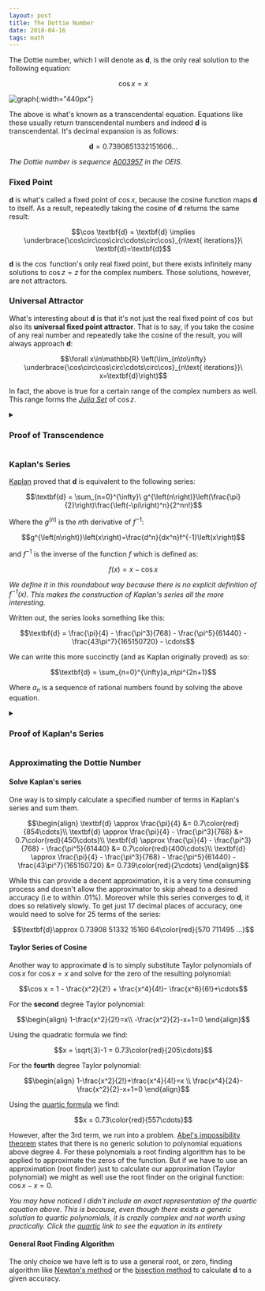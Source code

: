 ```yaml
---
layout: post
title: The Dottie Number
date: 2018-04-16
tags: math
---
```

The Dottie number, which I will denote as $\textbf{d}$, is the only real solution to the following equation:

$$\cos x=x$$

![graph](https://upload.wikimedia.org/wikipedia/commons/thumb/9/98/Dottie_number.svg/800px-Dottie_number.svg.png?style=centerme){:width="440px"}

The above is what's known as a transcendental equation. Equations like these usually return transcendental numbers and indeed $\textbf{d}$ is transcendental. It's decimal expansion is as follows:

$$\textbf{d}=0.7390851332151606...$$

*The Dottie number is sequence [A003957](https://oeis.org/A003957) in the OEIS.*

<!--more-->

### Fixed Point
$\textbf{d}$ is what's called a fixed point of $\cos x$, because the cosine function maps $\textbf{d}$ to itself. As a result, repeatedly taking the cosine of $\textbf{d}$ returns the same result:

$$\cos \textbf{d} = \textbf{d} \implies \underbrace{\cos\circ\cos\circ\cdots\circ\cos}_{n\text{ iterations}}\ \textbf{d}=\textbf{d}$$

$\textbf{d}$ is the $\cos$ function's only real fixed point, but there exists infinitely many solutions to $\cos z=z$ for the complex numbers. Those solutions, however, are not attractors.

### Universal Attractor
What's interesting about $\textbf{d}$ is that it's not just the real fixed point of $\cos$ but also its **universal fixed point attractor**. That is to say, if you take the cosine of any real number and repeatedly take the cosine of the result, you will always approach $\textbf{d}$:

$$\forall x\in\mathbb{R} \left(\lim_{n\to\infty} \underbrace{\cos\circ\cos\circ\cdots\circ\cos}_{n\text{ iterations}}\ x=\textbf{d}\right)$$

In fact, the above is true for a certain range of the complex numbers as well. This range forms the [*Julia Set*](https://en.wikipedia.org/wiki/Julia_set) of $\cos z$.

<details>
<summary><h3 class="inline">Proof of Transcendence </h3></summary>

<h4>LWT</h4><p>
To prove $\textbf{d}$'s transcendence, we'll need to make use of the <b><a href="https://en.wikipedia.org/wiki/Lindemann%E2%80%93Weierstrass_theorem">Lindemann–Weierstrass theorem</a></b> (LWT) which states:

$$\forall x\in \mathbb{A}\left(x\not= 0\implies e^x\notin\mathbb{A} \right)$$

Or in English: $e$ to the power of any non-zero algebraic number is not algebraic (i.e transcendental).
</p>

<h4>Lemma 1</h4><p>
The proof will be easier if we first establish the following identity:

$$\begin{align*}
\sin^2 \textbf{d}+\cos^2 \textbf{d} = 1 \tag{Pythagorean theorem}\\
\sin^2 \textbf{d}+ \textbf{d}^2 = 1 \tag{\(\textbf{d}\) is a fixed point}\\
\sin \textbf{d} = \sqrt{1-\textbf{d}^2}
\end{align*}$$
</p>

<h4>The Proof</h4><p>
Now we can prove $\textbf{d}$'s transcendence using Lemma 1 and LWT:

$$\begin{align*}
e^{i\textbf{d}}&=\cos \textbf{d} + i \sin \textbf{d} \tag{Euler's formula}\\
&=\textbf{d}+i\sin \textbf{d} \tag{\(\textbf{d}\) is a fixed point}\\
&=\textbf{d}+i\sqrt{1-\textbf{d}^2} \tag{Lemma 1}
\end{align*}
$$

$$\boxed{e^{i\textbf{d}}=\textbf{d}+i\sqrt{1-\textbf{d}^2}}$$

Let us assume that $\textbf{d}$ is algebraic. If this is the case then:

$$\left(\textbf{d}+i\sqrt{1-\textbf{d}^2}\right) \in \mathbb{A}$$

This is because it consists solely of algebraic numbers $\left(\textbf{d},i,1\right)$ and basic algebraic operations $\left(+,-,\times,x^2,\sqrt{x}\right)$ and thus must be root of a polynomial with rational coefficients (i.e algebraic).<p></p>

However, also assuming $\textbf{d}$ is algebraic, LWT tells us:

$$e^{i\textbf{d}}\notin \mathbb{A}$$

Since the right side of the boxed equation is algebraic yet LWT guarantees that the left side is transcendental (because $i\textbf{d}$ is algebraic), we are left with a contradiction. Meaning our initial assumption, that $\textbf{d}$ is algebraic, was false. Via <i>reductio ad absurdum</i> we can conclude:

$$\begin{align}
&e^{i\textbf{d}}=\textbf{d}+i\sqrt{1-\textbf{d}^2} \tag{Euler's formula}\\
&e^{i\textbf{d}}\notin \mathbb{A} \tag{LWT}\\
&\left(\textbf{d}+i\sqrt{1-\textbf{d}^2}\right) \in \mathbb{A} \tag{def. of algebraic number}\\
\therefore\ &\hline{\textbf{d}\notin \mathbb{A}} \tag{q.e.d}\\
\end{align}$$

</p></details>

### Kaplan's Series
[Kaplan](https://www.maa.org/sites/default/files/Kaplan2007-131105.pdf) proved that $\textbf{d}$ is equivalent to the following series:

$$\textbf{d} = \sum_{n=0}^{\infty}\ g^{\left(n\right)}\left(\frac{\pi}{2}\right)\frac{\left(-\pi\right)^n}{2^nn!}$$

Where the $g^{\left(n\right)}$ is the $n$th derivative of $f^{-1}$:

$$g^{\left(n\right)}\left(x\right)=\frac{d^n}{dx^n}f^{-1}\left(x\right)$$

and $f^{-1}$ is the inverse of the function $f$ which is defined as:

$$f\left(x\right)=x-\cos x$$

*We define it in this roundabout way because there is no explicit definition of $f^{-1}\left(x\right)$. This makes the construction of Kaplan's series all the more interesting.*

Written out, the series looks something like this:

$$\textbf{d} = \frac{\pi}{4} - \frac{\pi^3}{768} - \frac{\pi^5}{61440} - \frac{43\pi^7}{165150720} - \cdots$$

We can write this more succinctly (and as Kaplan originally proved) as so:

$$\textbf{d} = \sum_{n=0}^{\infty}a_n\pi^{2n+1}$$

Where $a_n$ is a sequence of rational numbers found by solving the above equation.

<!-- Proof of Kaplan's Series -->
<details>
  <summary><h3 class="inline">Proof of Kaplan's Series</h3></summary>
  <h4>Taylor Series of $f^{-1}$</h4>
  <p>
    To start off with, consider a function $f$ that is defined as such:

    $$f\left(x\right)=x-\cos x$$

    Kaplan was able to construct his series by noticing a few interesting properties of this function and it's inverse $f^{-1}$ (which has no explicit definition). The first of which was it's zero:

    $$\begin{align}
    f\left(\textbf{d}\right)&=\textbf{d}-\cos \textbf{d}\\
    &= \textbf{d}-\textbf{d}\\
    &= 0
    \end{align}$$

    This implies the following about $f^{-1}$ it's inverse:

    $$f^{-1}\left(0\right) = \textbf{d}$$

    And before we move on let's rename $f^{-1}$ to $g$ to make things less cluttered:

    $$f^{-1}\left(x\right) = g\left(x\right)$$

    We now have an expression for $\textbf{d}$. It is simply the value of $g\left(0\right)$. We currently do not have an explicit definition for $g\left(x\right)$ but we can create one via a Taylor series:

    $$g\left(x\right)=\sum_{n=0}^{\infty}g^{\left(n\right)}\left(c\right)\frac{\left(x-c\right)^n}{n!}$$

    - $g^{\left(n\right)}\left(x\right)$ is the $n$th derivative of $g\left(x\right)$
    - $c$ is the point we are constructing the Taylor series about. Since we are letting $n\to\infty$ the choice of constant won't affect the outcome.
  </p>

  <!-- Fixed Point -->
  <h4>Fixed point of $f$ and $g$</h4>
  <p>
    So now let us choose a value of $c$ that will be easy to compute. Notice that:

    $$\begin{align}
    f\left(\frac{\pi}{2}\right)&=\frac{\pi}{2}-\cos \frac{\pi}{2}\\
    &= \frac{\pi}{2}-0\\
    &= \frac{\pi}{2}
    \end{align}$$

    This means that $\frac{\pi}{2}$ is a fixed point of $f$ and that the following is also true of its inverse $g$:

    $$g\left(\frac{\pi}{2}\right)=\frac{\pi}{2}$$
  </p>

  <!-- nth Derivative of f -->
  <h4>$n$th derivative of $f$</h4>
  <p>
    Also notice that finding the $n$th derivative of $f$ at $\frac{\pi}{2}$ is simple:

    $$\begin{align}
    f\left(x\right)&=x-\cos x\\
    f'\left(x\right)&=1+\sin x\\
    f''\left(x\right)&=\cos x\\
    &\vdots\\
    \left(\forall n>1\right)\ f^{(n)}\left(x\right)&=\frac{d^{n-2}}{dx^{n-2}}\cos x
    \end{align}$$

    Because the derivatives of $\cos x$ are cyclical, we only need to evaluate the next 3 derivatives after $f''\left(\frac{\pi}{2}\right)$. Doing this we can see the pattern:

    $$f^{(n)}\left(\frac{\pi}{2}\right)=\{\frac{\pi}{2}, 2,0,-1,0,1,0,-1,\cdots\}$$
  </p>

  <!-- nth Derivative of g -->
  <h4>$n$th derivative of $g$</h4>
  <p>
    Now knowing the $n$th derivative of $f$ at $\frac{\pi}{2}$, we can calculate the $n$th derivative of $g$ at $\frac{\pi}{2}$:

    $$\begin{align}
    f\left(g\left(x\right)\right)=x \tag{inverse func.}\\
    f'\left(g\left(x\right)\right)g'\left(x\right)=1 \tag{chain rule}\\
    g'\left(x\right)=\frac{1}{f'\left(g\left(x\right)\right)}
    \end{align}$$

    We can use the chain and product rules repeatedly to find the $n$th derivative of $g$. The second derivative, for example, can be computed by differentiated both sides of the above equation:

    $$\begin{align}
    f'\left(g\left(x\right)\right)g'\left(x\right)=1\\
    f'(g(x))g''(x) + f''(g(x))g'(x)^2 = 0\\
    f'(g(x))g''(x) = - f''(g(x))g'(x)^2\\
    g''(x) = \frac{-f''(g(x))g'(x)^2}{f'(g(x))}
    \end{align}$$

    <i>Repeated use of the chain rule can be generalized via the <a href="https://en.wikipedia.org/wiki/Faà_di_Bruno%27s_formula">Faà di Bruno's formula.</a></i>
  </p>

  <h4>Solving the Taylor Series</h4>
  <p>
    Using $\frac{\pi}{2}$ as our value of $c$, because $g^{(n)}(\frac{\pi}{2})$ is easy to compute, we can rewrite the Taylor series for $g$ as so:

    $$g\left(x\right)=\sum_{n=0}^{\infty}g^{\left(n\right)}\left(\frac{\pi}{2}\right)\frac{\left(x-\frac{\pi}{2}\right)^n}{n!}$$

    Since we are solving for $g(0)$ which equals $\textbf{d}$ we can plug it into the above series to arrive at:

    $$\textbf{d}=\sum_{n=0}^{\infty}g^{\left(n\right)}\left(\frac{\pi}{2}\right)\frac{\left(-\pi\right)^n}{2^nn!}$$

    Now we just have to solve for each of the terms in this sequence.

    <details>
      <summary>The zeroth term is equal to:</summary>
      $$g\left(\frac{\pi}{2}\right)\frac{\left(-\pi\right)^0}{2^00!}=\frac{\pi}{2}$$
    </details>

    <details>
      <summary>The first term is equal to:</summary>
      $$g'\left(\frac{\pi}{2}\right)\frac{\left(-\pi\right)^1}{2^11!}=\frac{-\pi}{4}$$

      Because $g'\left(\frac{\pi}{2}\right)$ can be found by plugging $\frac{\pi}{2}$ into the equation we solved earlier:

      $$\begin{align}
      g'\left(\frac{\pi}{2}\right)&=\frac{1}{f'\left(g\left(\frac{\pi}{2}\right)\right)}\\
      &=\frac{1}{f'\left(\frac{\pi}{2}\right)}\\
      &=\frac{1}{2}\\
      \end{align}$$
    </details>

    <details>
      <summary>The second term equals:</summary>

      $$g''\left(\frac{\pi}{2}\right)\frac{\left(-\pi\right)^2}{2^22!}=0$$

      Because $g''\left(\frac{\pi}{2}\right)$ can be found as such:

      $$\begin{align}
      g''(x) &= \frac{-f''(g(x))g'(x)^2}{f'(g(x))}\\
      &=\frac{-f''(\frac{\pi}{2})g'(\frac{\pi}{2})^2}{f'(\frac{\pi}{2})}\\
      &=-\frac{0 (\frac{1}{2})}{2}\\
      &=0
      \end{align}$$
    </details>

    Putting these terms together we find the following sequence:

    $$\textbf{d} = \frac{\pi}{2} - \frac{\pi}{4} + 0 - \frac{\pi^3}{768} + 0 - \frac{\pi^5}{61440} - \cdots$$

    One thing to note here are that all the even derivatives of $g(\frac{\pi}{2})$ are always $0$ meaning we can ignore all the even terms of the sequence.
    <p></p>
    Another thing to note is that we can simplify the first two terms in the series:

    $$\frac{\pi}{2}-\frac{\pi}{4}=\frac{\pi}{4}$$

    This allows us to rewrite the series as such:

    $$\textbf{d} = \frac{\pi}{4} - \frac{\pi^3}{768} - \frac{\pi^5}{61440} - \cdots$$

    This is what allows us (and Kaplan) to state the following:

    $$\textbf{d} = \sum_{n=0}^{\infty}a_n\pi^{2n+1}$$

    Where $a_n$ is a sequence of rational numbers.
    <p></p>

    <i>As a side note, to prove this we assumed that $g$ was infinitely differentiable which is required to created a Taylor series for it. This is in fact true, but it just wasn't proved above.</i>
  </p>
</details>

### Approximating the Dottie Number
#### Solve Kaplan's series
One way is to simply calculate a specified number of terms in Kaplan's series and sum them.

$$\begin{align}
\textbf{d} \approx \frac{\pi}{4} &= 0.7\color{red}{854\cdots}\\
\textbf{d} \approx \frac{\pi}{4} - \frac{\pi^3}{768} &= 0.7\color{red}{450\cdots}\\
\textbf{d} \approx \frac{\pi}{4} - \frac{\pi^3}{768} - \frac{\pi^5}{61440} &= 0.7\color{red}{400\cdots}\\
\textbf{d} \approx \frac{\pi}{4} - \frac{\pi^3}{768} - \frac{\pi^5}{61440} - \frac{43\pi^7}{165150720} &= 0.739\color{red}{2\cdots}
\end{align}$$

While this can provide a decent approximation, it is a very time consuming process and doesn't allow the approximator to skip ahead to a desired accuracy (i.e to within .01%). Moreover while this series converges to $\textbf{d}$, it does so relatively slowly. To get just 17 decimal places of accuracy, one would need to solve for 25 terms of the series:

$$\textbf{d}\approx 0.73908 51332 15160 64\color{red}{570 711495 ...}$$

#### Taylor Series of Cosine
Another way to approximate $\textbf{d}$ is to simply substitute Taylor polynomials of $\cos x$ for $\cos x = x$ and solve for the zero of the resulting polynomial:

$$\cos x = 1 - \frac{x^2}{2!} + \frac{x^4}{4!}- \frac{x^6}{6!}+\cdots$$

For the **second** degree Taylor polynomial:

$$\begin{align}
1-\frac{x^2}{2!}=x\\
-\frac{x^2}{2}-x+1=0
\end{align}$$

Using the quadratic formula we find:

$$x = \sqrt{3}-1 = 0.73\color{red}{205\cdots}$$

For the **fourth** degree Taylor polynomial:

$$\begin{align}
1-\frac{x^2}{2!}+\frac{x^4}{4!}=x \\
\frac{x^4}{24}-\frac{x^2}{2}-x+1=0
\end{align}$$

Using the [quartic formula](https://en.wikipedia.org/wiki/Quartic_function#General_formula_for_roots) we find:

$$x = 0.73\color{red}{557\cdots}$$

However, after the 3rd term, we run into a problem. [Abel's impossibility theorem](https://en.wikipedia.org/wiki/Abel–Ruffini_theorem) states that there is no generic solution to polynomial equations above degree 4. For these polynomials a root finding algorithm has to be applied to approximate the zeros of the function. But if we have to use an approximation (root finder) just to calculate our approximation (Taylor polynomial) we might as well use the root finder on the original function: $\cos x - x = 0$.

*You may have noticed I didn't include an exact representation of the quartic equation above. This is because, even though there exists a generic solution to quartic polynomials, it is crazily complex and not worth using practically. Click the [quartic](https://upload.wikimedia.org/wikipedia/commons/9/95/Quartic_Formula.jpg) link to see the equation in its entirety*

#### General Root Finding Algorithm
The only choice we have left is to use a general root, or zero, finding algorithm like [Newton's method](https://en.wikipedia.org/wiki/Newton%27s_method) or the [bisection method](https://en.wikipedia.org/wiki/Bisection_method) to calculate $\textbf{d}$ to a given accuracy.
